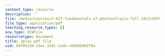 ```yaml
---
content_type: resource
description: ''
file: /media/courses/2-627-fundamentals-of-photovoltaics-fall-2013/b9f092dd25ec32dc1edec6b96b902f0a_3NQlT1SYpuQ.pdf
file_type: application/pdf
learning_resource_types: []
ocw_type: OCWFile
resourcetype: Document
title: 3play pdf file
uid: b9f092dd-25ec-32dc-1ede-c6b96b902f0a
---
```

